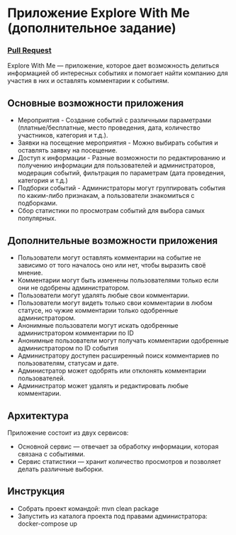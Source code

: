 # Приложение Explore With Me (дополнительное задание)


### [Pull Request](https://github.com/Pa11ady/java-explore-with-me/pull/3)

Explore With Me — приложение, которое дает возможность делиться информацией об интересных событиях и помогает найти компанию для участия в них и оставлять комментарии к событиям.

## Основные возможности приложения

* Мероприятия - Создание событий с различными параметрами (платные/бесплатные, место проведения, дата, количество участников, категория и т.д.).
* Заявки на посещение мероприятия - Можно выбирать события и оставлять заявку на посещение.
* Доступ к информации - Разные возможности по редактированию и получению информации для пользователей и администраторов, модерация событий, фильтрация по параметрам (дата проведения, категория и т.д.)
* Подборки событий - Администраторы могут группировать события по каким-либо признакам, а пользователи знакомиться с подборками.
* Сбор статистики по просмотрам событий для выбора самых популярных.

## Дополнительные возможности приложения

* Пользователи могут оставлять комментарии на событие не зависимо от того началось оно или нет, чтобы выразить своё мнение.
* Комментарии могут быть изменены пользователями только если они не одобрены администратором.
* Пользователи могут удалять любые свои комментарии.
* Пользователи могут видеть только свои комментарии в любом статусе, но чужие комментарии только одобренные администратором.
* Анонимные пользователи могут искать одобренные администратором комментарии по ID
* Анонимные пользователи могут получать комментарии одобренные администратором по ID события
* Администратору доступен расширенный поиск комментариев по пользователям, статусам и дате.
* Администратор может одобрять или отклонять комментарии пользователей.
* Администратор может удалять и редактировать любые комментарии.

## Архитектура

Приложение состоит из двух сервисов:

* Основной сервис — отвечает за обработку информации, которая связана с событиями.
* Сервис статистики — хранит количество просмотров и позволяет делать различные выборки.

## Инструкция

* Собрать проект командой: mvn clean package
* Запустить из каталога проекта под правами администратора: docker-compose up
